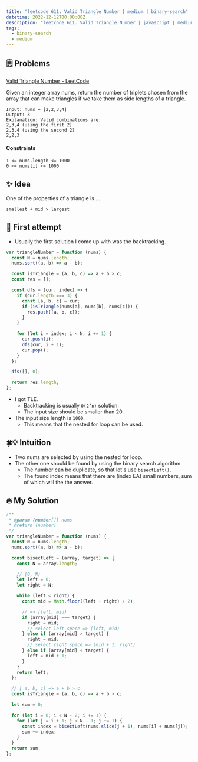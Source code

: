 ```yaml
---
title: "leetcode 611. Valid Triangle Number | medium | binary-search"
datetime: 2022-12-12T00:00:00Z
description: "leetcode 611. Valid Triangle Number | javascript | medium | binary-search"
tags:
  - binary-search
  - medium
---
```


## 🗒️ Problems

[Valid Triangle Number - LeetCode](https://leetcode.com/problems/valid-triangle-number/)

Given an integer array nums, return the number of triplets chosen from the array that can make triangles if we take them as side lengths of a triangle.

```
Input: nums = [2,2,3,4]
Output: 3
Explanation: Valid combinations are:
2,3,4 (using the first 2)
2,3,4 (using the second 2)
2,2,3
```

#### Constraints

```
1 <= nums.length <= 1000
0 <= nums[i] <= 1000
```

## ✨ Idea

One of the properties of a triangle is ...

```
smallest + mid > largest
```

## 🤔 First attempt

- Usually the first solution I come up with was the backtracking.

```javascript
var triangleNumber = function (nums) {
  const N = nums.length;
  nums.sort((a, b) => a - b);

  const isTriangle = (a, b, c) => a + b > c;
  const res = [];

  const dfs = (cur, index) => {
    if (cur.length === 3) {
      const [a, b, c] = cur;
      if (isTriangle(nums[a], nums[b], nums[c])) {
        res.push([a, b, c]);
      }
    }

    for (let i = index; i < N; i += 1) {
      cur.push(i);
      dfs(cur, i + 1);
      cur.pop();
    }
  };

  dfs([], 0);

  return res.length;
};
```

- I got TLE.
  - Backtracking is usually `O(2^n)` solution.
  - The input size should be smaller than 20.
- The input size length is `1000`.
  - This means that the nested for loop can be used.

## 🍀💡 Intuition

- Two nums are selected by using the nested for loop.
- The other one should be found by using the binary search algorithm.
  - The number can be duplicate, so that let's use `bisectLeft()`.
  - The found index means that there are (index EA) small numbers, sum of which will the the answer.

## 🔥 My Solution

```javascript
/**
 * @param {number[]} nums
 * @return {number}
 */
var triangleNumber = function (nums) {
  const N = nums.length;
  nums.sort((a, b) => a - b);

  const bisectLeft = (array, target) => {
    const N = array.length;

    // [0, N)
    let left = 0;
    let right = N;

    while (left < right) {
      const mid = Math.floor((left + right) / 2);

      // => [left, mid)
      if (array[mid] === target) {
        right = mid;
        // select left space => [left, mid)
      } else if (array[mid] > target) {
        right = mid;
        // select right space => [mid + 1, right)
      } else if (array[mid] < target) {
        left = mid + 1;
      }
    }
    return left;
  };

  // [ a, b, c] => a + b > c
  const isTriangle = (a, b, c) => a + b > c;

  let sum = 0;

  for (let i = 0; i < N - 2; i += 1) {
    for (let j = i + 1; j < N - 1; j += 1) {
      const index = bisectLeft(nums.slice(j + 1), nums[i] + nums[j]);
      sum += index;
    }
  }
  return sum;
};
```
